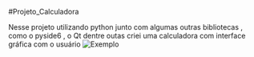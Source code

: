 #Projeto_Calculadora

Nesse projeto utilizando python junto com algumas outras bibliotecas , como o pyside6 , o Qt dentre outas criei uma calculadora com interface gráfica com o usuário
![Exemplo](https://github.com/ThiagoBrandaorj/Projeto_Calculadora/assets/126194290/e3187357-3b23-4ef2-9a48-8d44a4510a21)
